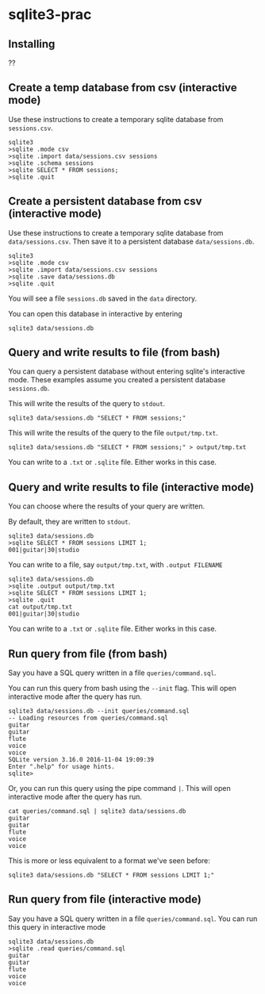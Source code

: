 # sqlite3-prac

## Installing
??

## Create a temp database from csv (interactive mode)
Use these instructions to create a temporary sqlite database from `sessions.csv`.

```
sqlite3
>sqlite .mode csv
>sqlite .import data/sessions.csv sessions
>sqlite .schema sessions
>sqlite SELECT * FROM sessions;
>sqlite .quit
```

## Create a persistent database from csv (interactive mode)
Use these instructions to create a temporary sqlite database from `data/sessions.csv`. Then save it to a persistent database `data/sessions.db`.
```
sqlite3
>sqlite .mode csv
>sqlite .import data/sessions.csv sessions
>sqlite .save data/sessions.db
>sqlite .quit
```
You will see a file `sessions.db` saved in the `data` directory.

You can open this database in interactive by entering
```
sqlite3 data/sessions.db
```

## Query and write results to file (from bash)
You can query a persistent database without entering sqlite's interactive mode. These examples assume you created a persistent database `sessions.db`.

This will write the results of the query to `stdout`.
```
sqlite3 data/sessions.db "SELECT * FROM sessions;" 
```

This will write the results of the query to the file `output/tmp.txt`.
```
sqlite3 data/sessions.db "SELECT * FROM sessions;" > output/tmp.txt
```

You can write to a `.txt` or `.sqlite` file. Either works in this case.

## Query and write results to file (interactive mode)
You can choose where the results of your query are written.

By default, they are written to `stdout`.

```
sqlite3 data/sessions.db
>sqlite SELECT * FROM sessions LIMIT 1;
001|guitar|30|studio
```

You can write to a file, say `output/tmp.txt`, with `.output FILENAME`
```
sqlite3 data/sessions.db
>sqlite .output output/tmp.txt
>sqlite SELECT * FROM sessions LIMIT 1;
>sqlite .quit
cat output/tmp.txt
001|guitar|30|studio
```

You can write to a `.txt` or `.sqlite` file. Either works in this case.

## Run query from file (from bash)
Say you have a SQL query written in a file `queries/command.sql`.

You can run this query from bash using the `--init` flag. This will open interactive mode after the query has run. 
```
sqlite3 data/sessions.db --init queries/command.sql
-- Loading resources from queries/command.sql
guitar
guitar
flute
voice
voice
SQLite version 3.16.0 2016-11-04 19:09:39
Enter ".help" for usage hints.
sqlite>
```

Or, you can run this query using the pipe command `|`. This will open interactive mode after the query has run. 
```
cat queries/command.sql | sqlite3 data/sessions.db
guitar
guitar
flute
voice
voice
```

This is more or less equivalent to a format we've seen before:
```
sqlite3 data/sessions.db "SELECT * FROM sessions LIMIT 1;"
```

## Run query from file (interactive mode)
Say you have a SQL query written in a file `queries/command.sql`. You can run this query in interactive mode

```
sqlite3 data/sessions.db
>sqlite .read queries/command.sql
guitar
guitar
flute
voice
voice
```

